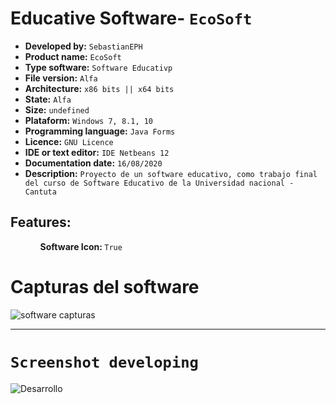<h1>Educative Software- <code>EcoSoft</code></h1>

* __Developed by:__ `SebastianEPH`
* __Product name:__ `EcoSoft`
* __Type software:__ `Software Educativp`
* __File version:__ `Alfa`
* __Architecture:__ `x86 bits || x64 bits`
* __State:__ `Alfa`
* __Size:__ `undefined`
* __Plataform:__ `Windows 7, 8.1, 10`
* __Programming language:__ `Java Forms`
* __Licence:__ `GNU Licence`
* __IDE or text editor:__ `IDE Netbeans 12`
* __Documentation date:__ `16/08/2020`
* __Description:__ `Proyecto de un software educativo, como trabajo final del curso de Software Educativo de la Universidad nacional - Cantuta`

<h2>Features:</h2>
<ul>
    <ol><b>Software Icon: </b><code>True</code></ol>
    <ol><b></b></ol>
</ul>

<h1>Capturas del software</h1>
<img src="https://imgur.com/jSAG6U1.png" alt="software capturas ">


---
<h1><code>Screenshot developing </code></h1>
<img src="https://imgur.com/sqDvX9y.png" alt="Desarrollo">